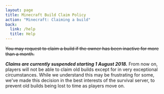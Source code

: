 ```yaml
---
layout: page
title: Minecraft Build Claim Policy
action: "Minecraft: Claiming a build"
back:
  link: /help
  title: Help
---
```


~~You may request to claim a build if the owner has been inactive for more than a month.~~

***Claims are currently suspended starting 1 August 2018.*** From now on, players will not be able to claim old builds except for in very exceptional circumstances. While we understand this may be frustrating for some, we've made this decision in the best interests of the survival server, to prevent old builds being lost to time as players move on.
